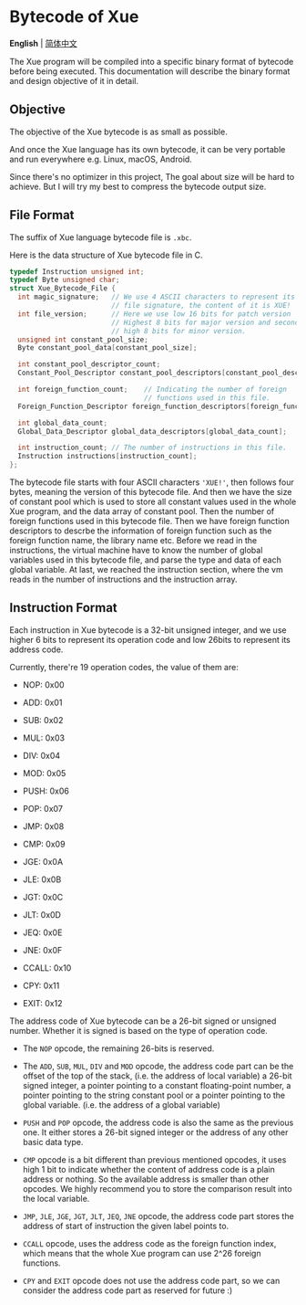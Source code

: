 # Bytecode of Xue

**English** | [简体中文](./bytecode.CN.md)

The Xue program will be compiled into a specific binary format of bytecode before being executed. This documentation will describe the binary format and design objective of it in detail.

## Objective

The objective of the Xue bytecode is as small as possible.

And once the Xue language has its own bytecode, it can be very portable and run everywhere e.g. Linux, macOS, Android.

Since there's no optimizer in this project, The goal about size will be hard to achieve. But I will try my best to compress the bytecode output size.

## File Format

The suffix of Xue language bytecode file is `.xbc`.

Here is the data structure of Xue bytecode file in C.

```c
typedef Instruction unsigned int;
typedef Byte unsigned char;
struct Xue_Bytecode_File {
  int magic_signature;   // We use 4 ASCII characters to represent its
                         // file signature, the content of it is XUE!
  int file_version;      // Here we use low 16 bits for patch version
                         // Highest 8 bits for major version and second
                         // high 8 bits for minor version.
  unsigned int constant_pool_size;
  Byte constant_pool_data[constant_pool_size];

  int constant_pool_descriptor_count;
  Constant_Pool_Descriptor constant_pool_descriptors[constant_pool_descriptor_count];

  int foreign_function_count;    // Indicating the number of foreign
                                 // functions used in this file.
  Foreign_Function_Descriptor foreign_function_descriptors[foreign_function_count];

  int global_data_count;
  Global_Data_Descriptor global_data_descriptors[global_data_count];

  int instruction_count; // The number of instructions in this file.
  Instruction instructions[instruction_count];
};
```

The bytecode file starts with four ASCII characters `'XUE!'`, then follows four bytes, meaning the version of this bytecode file. And then we have the size of constant pool which is used to store all constant values used in the whole Xue program, and the data array of constant pool. Then the number of foreign functions used in this bytecode file. Then we have foreign function descriptors to descrbe the information of foreign function such as the foreign function name, the library name etc. Before we read in the instructions, the virtual machine have to know the number of global variables used in this bytecode file, and parse the type and data of each global variable. At last, we reached the instruction section, where the vm reads in the number of instructions and the instruction array.

## Instruction Format

Each instruction in Xue bytecode is a 32-bit unsigned integer, and we use higher 6 bits to represent its operation code and low 26bits to represent its address code.

Currently, there're 19 operation codes, the value of them are:

- NOP: 0x00

- ADD: 0x01

- SUB: 0x02

- MUL: 0x03

- DIV: 0x04

- MOD: 0x05

- PUSH: 0x06

- POP: 0x07

- JMP: 0x08

- CMP: 0x09

- JGE: 0x0A

- JLE: 0x0B

- JGT: 0x0C

- JLT: 0x0D

- JEQ: 0x0E

- JNE: 0x0F

- CCALL: 0x10

- CPY: 0x11

- EXIT: 0x12

The address code of Xue bytecode can be a 26-bit signed or unsigned number. Whether it is signed is based on the type of operation code.

- The `NOP` opcode, the remaining 26-bits is reserved.

- The `ADD`, `SUB`, `MUL`, `DIV` and `MOD` opcode, the address code part can be the offset of the top of the stack, (i.e. the address of local variable) a 26-bit signed integer, a pointer pointing to a constant floating-point number, a pointer pointing to the string constant pool or a pointer pointing to the global variable. (i.e. the address of a global variable)

- `PUSH` and `POP` opcode, the address code is also the same as the previous one. It either stores a 26-bit signed integer or the address of any other basic data type.

- `CMP` opcode is a bit different than previous mentioned opcodes, it uses high 1 bit to indicate whether the content of address code is a plain address or nothing. So the available address is smaller than other opcodes. We highly recommend you to store the comparison result into the local variable.

- `JMP`, `JLE`, `JGE`, `JGT`, `JLT`, `JEQ`, `JNE` opcode, the address code part stores the address of start of instruction the given label points to.

- `CCALL` opcode, uses the address code as the foreign function index, which means that the whole Xue program can use 2^26 foreign functions.

- `CPY` and `EXIT` opcode does not use the address code part, so we can consider the address code part as reserved for future :)
